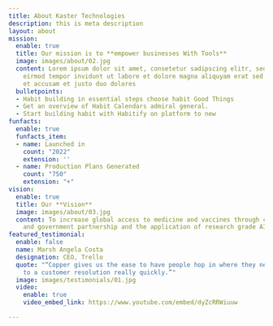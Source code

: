 ```yaml
---
title: About Kaster Technologies
description: this is meta description
layout: about
mission:
  enable: true
  title: Our mission is to **empower businesses With Tools**
  image: images/about/02.jpg
  content: Lorem ipsum dolor sit amet, consetetur sadipscing elitr, sed diam nonumy
    eirmod tempor invidunt ut labore et dolore magna aliquyam erat sed. At vero eos
    et accusam et justo duo dolores
  bulletpoints:
  - Habit building in essential steps choose habit Good Things
  - Get an overview of Habit Calendars admiral general.
  - Start building habit with Habitify on platform to new
funfacts:
  enable: true
  funfacts_item:
  - name: Launched in
    count: "2022"
    extension: ''
  - name: Production Plans Generated
    count: "750"
    extension: "+"
vision:
  enable: true
  title: Our **Vision**
  image: images/about/03.jpg
  content: To increase global access to medicine and vaccines through corporate, academic
    and government partnership and the application of research grade AI.
featured_testimonial:
  enable: false
  name: Marsh Angela Costa
  designation: CEO, Trello
  quote: "“Copper gives us the ease to have people hop in where they need to, to get
    to a customer resolution really quickly.”"
  image: images/testimonials/01.jpg
  video:
    enable: true
    video_embed_link: https://www.youtube.com/embed/dyZcRRWiuuw

---
```


